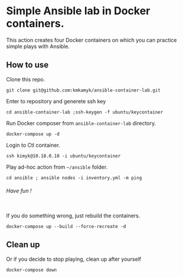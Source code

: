 # Simple Ansible lab in Docker containers.
This action creates four Docker containers on which you can practice simple plays with Ansible.

## How to use
Clone this repo.
```
git clone git@github.com:kmkamyk/ansible-container-lab.git
```
Enter to repository and generete ssh key
```
cd ansible-container-lab ;ssh-keygen -f ubuntu/keycontainer
```
Run Docker composer from `ansible-container-lab` directory.
```
docker-compose up -d
```

Login to Ctl container.
```
ssh kimyk@10.18.0.10 -i ubuntu/keycontainer
```

Play ad-hoc action from `~/ansible` folder.
```
cd ansible ; ansible nodes -i inventory.yml -m ping
```
###### Have fun !
\
If you do something wrong, just rebuild the containers.
```
docker-compose up --build --force-recreate -d
```
## Clean up
Or if you decide to stop playing, clean up after yourself
```
docker-compose down
```
